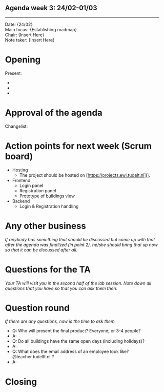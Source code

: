 ## Agenda week 3: 24/02-01/03

---

Date:           {24/02}\
Main focus:     {Establishing roadmap}\
Chair:          {Insert Here}\
Note taker:     {Insert Here}



# Opening
Present: 

- 
- 
- 

# Approval of the agenda

Changelist:

# Action points for next week (Scrum board)

- Hosting
    - The project should be hosted on [https://projects.ewi.tudelt.nl]().
- Frontend
    - Login panel
    - Registration panel
    - Prototype of buildings view
- Backend
    - Login & Registration handling

# Any other business
*If anybody has something that should be discussed but came up with that after the agenda was finalized (in point 2), he/she should bring that up now so that it can be discussed after all.*


# Questions for the TA
*Your TA will visit you in the second half of the lab session. Note down all questions that you have so that you can ask them then.*

# Question round
*If there are any questions, now is the time to ask them.*

- Q: Who will present the final product? Everyone, or 3-4 people?
- A:
- Q: Do all buildings have the same open days (including holidays)?
- A:
- Q: What does the email address of an employee look like? @teacher.tudelft.nl ?
- A:


# Closing

